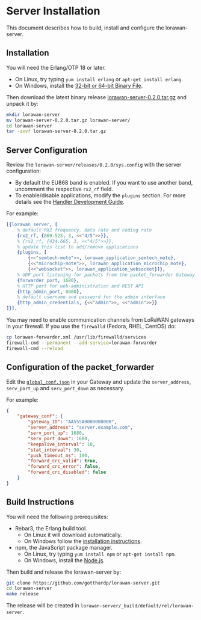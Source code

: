 # Server Installation

This document describes how to build, install and configure the lorawan-server.

## Installation

You will need the Erlang/OTP 18 or later.
 * On Linux, try typing `yum install erlang` or `apt-get install erlang`.
 * On Windows, install the [32-bit or 64-bit Binary File](http://www.erlang.org/downloads).

Then download the latest binary release
[lorawan-server-0.2.0.tar.gz](https://github.com/gotthardp/lorawan-server/releases)
and unpack it by:
```bash
mkdir lorawan-server
mv lorawan-server-0.2.0.tar.gz lorawan-server/
cd lorawan-server
tar -zxvf lorawan-server-0.2.0.tar.gz
```

## Server Configuration

Review the `lorawan-server/releases/0.2.0/sys.config` with the server configuration:
 * By default the EU868 band is enabled. If you want to use another band,
   uncomment the respective `rx2_rf` field.
 * To enable/disable applications, modify the `plugins` section. For more details
   see the [Handler Development Guide](Handlers.md).

For example:
```erlang
[{lorawan_server, [
    % default RX2 frequency, data rate and coding rate
    {rx2_rf, {869.525, 3, <<"4/5">>}},
    % {rx2_rf, {434.665, 3, <<"4/5">>}},
    % update this list to add/remove applications
    {plugins, [
        {<<"semtech-mote">>, lorawan_application_semtech_mote},
        {<<"microchip-mote">>, lorawan_application_microchip_mote},
        {<<"websocket">>, lorawan_application_websocket}]},
    % UDP port listening for packets from the packet_forwarder Gateway
    {forwarder_port, 1680},
    % HTTP port for web-administration and REST API
    {http_admin_port, 8080},
    % default username and password for the admin interface
    {http_admin_credentials, {<<"admin">>, <<"admin">>}}
]}].
```

You may need to enable communication channels from LoRaWAN gateways in your firewall.
If you use the `firewalld` (Fedora, RHEL, CentOS) do:
```bash
cp lorawan-forwarder.xml /usr/lib/firewalld/services
firewall-cmd --permanent --add-service=lorawan-forwarder
firewall-cmd --reload
```

## Configuration of the packet_forwarder

Edit the [`global_conf.json`](https://github.com/Lora-net/packet_forwarder/blob/master/lora_pkt_fwd/global_conf.json)
in your Gateway and update the `server_address`, `serv_port_up` and `serv_port_down` as necessary.

For example:
```json
{
    "gateway_conf": {
        "gateway_ID": "AA555A0000000000",
        "server_address": "server.example.com",
        "serv_port_up": 1680,
        "serv_port_down": 1680,
        "keepalive_interval": 10,
        "stat_interval": 30,
        "push_timeout_ms": 100,
        "forward_crc_valid": true,
        "forward_crc_error": false,
        "forward_crc_disabled": false
    }
}
```

## Build Instructions

You will need the following prerequisites:
 * Rebar3, the Erlang build tool.
   * On Linux it will download automatically.
   * On Windows follow the [installation instructions](https://www.rebar3.org/docs/getting-started).
 * npm, the JavaScript package manager.
   * On Linux, try typing `yum install npm` or `apt-get install npm`.
   * On Windows, install the [Node.js](https://nodejs.org/en/).

Then build and release the lorawan-server by:
```bash
git clone https://github.com/gotthardp/lorawan-server.git
cd lorawan-server
make release
```

The release will be created in `lorawan-server/_build/default/rel/lorawan-server`.
